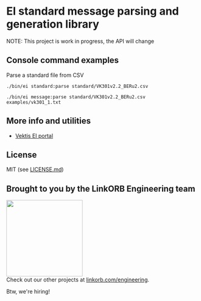 EI standard message parsing and generation library
==============

NOTE: This project is work in progress, the API will change

## Console command examples

Parse a standard file from CSV

    ./bin/ei standard:parse standard/VK301v2.2_BERu2.csv
    
    ./bin/ei message:parse standard/VK301v2.2_BERu2.csv examples/vk301_1.txt
    
## More info and utilities

* [Vektis EI portal](http://ei.vektis.nl/)

## License

MIT (see [LICENSE.md](LICENSE.md))

## Brought to you by the LinkORB Engineering team

<img src="http://www.linkorb.com/d/meta/tier1/images/linkorbengineering-logo.png" width="200px" /><br />
Check out our other projects at [linkorb.com/engineering](http://www.linkorb.com/engineering).

Btw, we're hiring!
